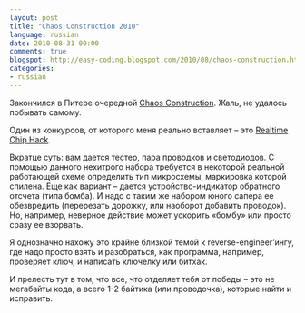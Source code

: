 ```yaml
---
layout: post
title: "Chaos Construction 2010"
language: russian
date: 2010-08-31 00:00
comments: true
blogspot: http://easy-coding.blogspot.com/2010/08/chaos-construction.html
categories:
- russian
---
```

Закончился в Питере очередной [Chaos Construction][]. Жаль, не удалось побывать самому.

[Chaos Construction]: http://cc.org.ru/10/

Один из конкурсов, от которого меня реально вставляет – это [Realtime Chip Hack][].

[Realtime Chip Hack]: http://chaosconstructions.blogspot.com/2010/08/realtime-chip-hack_2632.html 

Вкратце суть: вам дается тестер, пара проводков и светодиодов. С помощью данного нехитрого набора требуется в некоторой реальной работающей схеме определить тип микросхемы, маркировка которой спилена. Еще как вариант – дается устройство-индикатор обратного отсчета (типа бомба). И надо с таким же набором юного сапера ее обезвредить (перерезать дорожку, или наоборот добавить проводок). Но, например, неверное действие может ускорить «бомбу» или просто сразу ее взорвать.

Я однозначно нахожу это крайне близкой темой к reverse-engineer’ингу, где надо просто взять и разобраться, как программа, например, проверяет ключ, и написать ключелку или битхак.

И прелесть тут в том, что все, что отделяет тебя от победы – это не мегабайты кода, а всего 1-2 байтика (или проводочка), которые найти и исправить.
